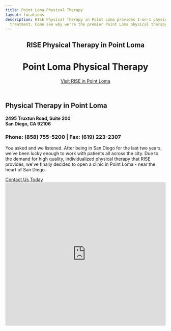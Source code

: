 ```yaml
---
title: Point Loma Physical Therapy
layout: locations
description: RISE Physical Therapy in Point Loma provides 1-on-1 physical therapy
  treatment. Come see why we're the premier Point Loma physical therapy clinic.
---
```


<!-- Point Loma Location Page -->
  <header id="point-loma">
    <div class="container">
      <div class="intro-text">
        <div><h2 class="intro-lead-in">RISE Physical Therapy in Point Loma</h2></div>
        <div><h1 class="intro-heading">Point Loma Physical Therapy</h1></div>
        <a href="#location-content" class="page-scroll btn btn-xl">Visit RISE in Point Loma</a>
      </div>
    </div>
  </header>
  <section id="location-content">
    <div class="container">
      <div class="row">
        <div class="col-lg-6">
          <h2 class="section-heading">Physical Therapy in Point Loma</h2>
          <h4 class="subheading">2495 Truxtun Road, Suite 200<br> San Diego, CA 92106</h4>
          <h3 class="section-subheading text-muted locations">Phone: (858) 755-5200 | Fax: (619) 223-2307</h3>
          <p class="text-muted">You asked and we listened. After being in San Diego for the last two years, we’ve been lucky enough to work with patients all across the city. Due to the demand for high quality, individualized physical therapy that RISE provides, we've finally decided to open a clinic in Point Loma - near the heart of San Diego.</p>
          <a href="#contact" class="page-scroll btn btn-xl" id="location-contact-btn">Contact Us Today</a>
        </div>
        <div class="col-lg-6">
          <iframe src="https://www.google.com/maps/embed?pb=!1m18!1m12!1m3!1d2065.9128279134866!2d-117.21707788867018!3d32.73693397274754!2m3!1f0!2f0!3f0!3m2!1i1024!2i768!4f13.1!3m3!1m2!1s0x0%3A0x81a6e36d98ddbbac!2sRISE+Physical+Therapy!5e0!3m2!1sen!2sus!4v1543339070033" width="100%" height="450" frameborder="0" style="border:0" allowfullscreen></iframe>
        </div>
      </div>
    </div>
  </section>
